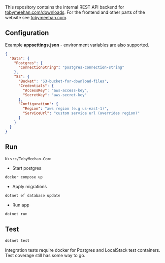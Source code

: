 This repository contains the internal REST API backend for [tobymeehan.com/downloads](https://tobymeehan.com/downloads). For the frontend and other parts of the website see [tobymeehan.com](https://github.com/TobyMeehan/tobymeehan.com).

## Configuration

Example **appsettings.json** - environment variables are also supported.
```json
{
  "Data": {
    "Postgres": {
      "ConnectionString": "postgres-connection-string"
    },
    "S3": {
      "Bucket": "S3-bucket-for-download-files",
      "Credentials": {
        "AccessKey": "aws-access-key",
        "SecretKey": "aws-secret-key"
      },
      "Configuration": {
        "Region": "aws region (e.g us-east-1)",
        "ServiceUrl": "custom service url (overrides region)"
      }
    }
  }
}
```

## Run

In `src/TobyMeehan.Com`:

- Start postgres
```sh
docker compose up
```
- Apply migrations
```sh
dotnet ef database update
```
- Run app
```sh
dotnet run
```

## Test

```sh
dotnet test
```

Integration tests require docker for Postgres and LocalStack test containers. Test coverage still has some way to go.
